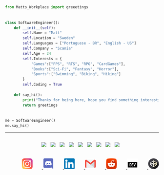 
```python
from Matts_Workplace import greeetings


class SoftwareEngineer():
    def __init__(self):
        self.Name = "Matt"
        self.Location = "Sweden"
        self.Languages = ["Portuguese - BR", "English - US"]
        self.Company = "Scania"
        self.Age = 24
        self.Interests = {
            "Games":["FPS", "RTS", "RPG", "CardGames"],
            "Books":["Sci-Fi", "Fantasy", "Horror"],
            "Sports":["Swimming", "Biking", "Hiking"]
        }
        self.Coding = True

    def say_hi():
        print("Thanks for being here, hope you find something interesting. ;D")
        return greetings


me = SoftwareEngineer()
me.say_hi()

```
___
<div align="center">
    <br>
  <img src="https://img.shields.io/badge/-Python-000000?logo=python&logoColor=3776AB" style="margin: 0px 10px 0px 0px">
  <img src="https://img.shields.io/badge/Kotlin-000000?logo=kotlin&logoColor=0095D5" style="margin: 0px 10px 0px 0px">
  <img src="https://img.shields.io/badge/MySQL-000000?logo=mysql&logoColor=4479A1" style="margin: 0px 10px 0px 0px">
  <img src="https://img.shields.io/badge/Git-000000?logo=git&logoColor=#F05032" style="margin: 0px 10px 0px 0px">
  <img src="https://img.shields.io/badge/Linux-000000?logo=linux&logoColor=FCC624" style="margin: 0px 10px 0px 0px">
  <img src="https://img.shields.io/badge/Docker-000000?logo=docker&logoColor=2496ED" style="margin: 0px 10px 0px 0px">
  <img src="https://img.shields.io/badge/Jenkins-000000?logo=jenkins&logoColor=D24939" style="margin: 0px 10px 0px 0px">
  <img src="https://img.shields.io/badge/AWS-000000?logo=amazon-aws&logoColor=FF9900" style="margin: 0px 10px 0px 0px">
  <img src="https://img.shields.io/badge/Scania-53565A?logo=scania&logoColor=041E42" style="margin: 0px 10px 0px 0px">
</div>
<br>
<br>
<div align="right">
    <body>
        <a href="https://www.instagram.com/antunesdq/">
            <img src="instagram.png" alt="drawing" width="35" style="margin: 0px 30px 0px 0px"/>
        </a>
    </body>
    <body>
        <a href="https://discordapp.com/users/231609189112348683/">
            <img src="discord.png" alt="drawing" width="35" style="margin: 0px 30px 0px 0px"/>
        </a>
    </body>
    <body>
        <a href="https://www.linkedin.com/in/antunesdq/">
            <img src="linkedin.png" alt="drawing" width="35" style="margin: 0px 30px 0px 0px"/>
        </a>
    </body>
    <body>
        <a href="mailto:antunesdq@gmail.com?
        subject=What's Up?">
            <img src="gmail.png" alt="drawing" width="35" style="margin: 0px 30px 0px 0px"/>
        </a>
    </body>
    <body>
        <a href="https://www.reddit.com/user/antunesdq/">
            <img src="reddit.png" alt="drawing" width="35" style="margin: 0px 30px 0px 0px"/>
        </a>
    </body>
    <body>
        <a href="https://dev.to/antunesdq/">
            <img src="dev.png" alt="drawing" width="35" style="margin: 0px 30px 0px 0px"/>
        </a>
    </body>
    <body>
        <a href="https://codepen.io/antunesdq/">
            <img src="codepen.png" alt="drawing" width="35"/>
        </a>
    </body>
</div>
